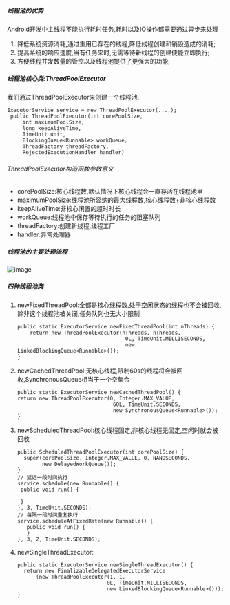 ##### 线程池的优势
Android开发中主线程不能执行耗时任务,耗时以及IO操作都需要通过异步来处理
1. 降低系统资源消耗,通过重用已存在的线程,降低线程创建和销毁造成的消耗;
2. 提高系统的响应速度,当有任务来时,无需等待新线程的创建便能立即执行;
3. 方便线程并发数量的管控以及线程池提供了更强大的功能;
##### 线程池核心类:ThreadPoolExecutor
我们通过ThreadPoolExecutor来创建一个线程池.

    ExecutorService service = new ThreadPoolExecutor(....);
     public ThreadPoolExecutor(int corePoolSize,
         int maximumPoolSize,
         long keepAliveTime,
         TimeUnit unit,
         BlockingQueue<Runnable> workQueue,
         ThreadFactory threadFactory,
         RejectedExecutionHandler handler)

###### ThreadPoolExecutor构造函数参数意义
- corePoolSize:核心线程数,默认情况下核心线程会一直存活在线程池里
- maximumPoolSize:线程池所容纳的最大线程数,核心线程数+非核心线程数
- keepAliveTime:非核心闲置的超时时长
- workQueue:线程池中保存等待执行的任务的阻塞队列
- threadFactory:创建新线程,线程工厂
- handler:异常处理器

##### 线程池的主要处理流程
![image](https://github.com/nicelyjust/Algo/blob/release/v1.0.0/pictures/threadPool.jpg)
##### 四种线程池类
1. newFixedThreadPool:全都是核心线程数,处于空闲状态的线程也不会被回收,除非这个线程池被关闭,任务队列也无大小限制

       public static ExecutorService newFixedThreadPool(int nThreads) {
           return new ThreadPoolExecutor(nThreads, nThreads,
                                          0L, TimeUnit.MILLISECONDS,
                                          new LinkedBlockingQueue<Runnable>());
       }
2. newCachedThreadPool:无核心线程,限制60s的线程将会被回收,SynchronousQueue相当于一个空集合
        
       public static ExecutorService newCachedThreadPool() {
       return new ThreadPoolExecutor(0, Integer.MAX_VALUE,
                                      60L, TimeUnit.SECONDS,
                                      new SynchronousQueue<Runnable>());
       }
3. newScheduledThreadPool:核心线程固定,非核心线程无固定,空闲时就会被回收
    
       public ScheduledThreadPoolExecutor(int corePoolSize) {
         super(corePoolSize, Integer.MAX_VALUE, 0, NANOSECONDS,
               new DelayedWorkQueue());
       }
       // 延迟一段时间执行
       service.schedule(new Runnable() {
        public void run() {
          
        }
       }, 3, TimeUnit.SECONDS);
       // 每隔一段时间重复执行
       service.scheduleAtFixedRate(new Runnable() {
          public void run() {
          }
       }, 3, 2, TimeUnit.SECONDS);
4. newSingleThreadExecutor:

       public static ExecutorService newSingleThreadExecutor() {
         return new FinalizableDelegatedExecutorService
             (new ThreadPoolExecutor(1, 1,
                                    0L, TimeUnit.MILLISECONDS,
                                    new LinkedBlockingQueue<Runnable>()));
       }

